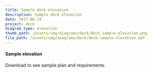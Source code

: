 ```yaml
---
title: Sample deck elevation
description: Sample deck elevation
date: 2017-06-14
project: deck
diagram_type: elevation
thumb_path: /assets/img/diagrams/deck/deck-sample-elevation.png
file_path: /assets/img/diagrams/deck/deck-sample-elevation.pdf
---
```

#### Sample elevation
Download to see sample plan and requirements.

